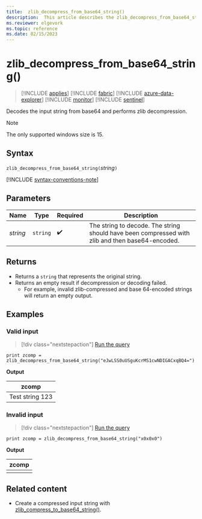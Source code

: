 ```yaml
---
title:  zlib_decompress_from_base64_string() 
description:  This article describes the zlib_decompress_from_base64_string() command.
ms.reviewer: elgevork
ms.topic: reference
ms.date: 02/15/2023
---
```

# zlib_decompress_from_base64_string()

> [!INCLUDE [applies](../includes/applies-to-version/applies.md)] [!INCLUDE [fabric](../includes/applies-to-version/fabric.md)] [!INCLUDE [azure-data-explorer](../includes/applies-to-version/azure-data-explorer.md)] [!INCLUDE [monitor](../includes/applies-to-version/monitor.md)] [!INCLUDE [sentinel](../includes/applies-to-version/sentinel.md)]

Decodes the input string from base64 and performs zlib decompression.

> [!NOTE]
> The only supported windows size is 15.

## Syntax

`zlib_decompress_from_base64_string(`*string*`)`

[!INCLUDE [syntax-conventions-note](../includes/syntax-conventions-note.md)]

## Parameters

| Name | Type | Required | Description |
|--|--|--|--|
| *string* | `string` |  :heavy_check_mark: | The string to decode. The string should have been compressed with zlib and then base64-encoded.|

## Returns

* Returns a `string` that represents the original string.
* Returns an empty result if decompression or decoding failed.
    * For example, invalid zlib-compressed and base 64-encoded strings will return an empty output.

## Examples

### Valid input

> [!div class="nextstepaction"]
> <a href="https://dataexplorer.azure.com/clusters/help/databases/Samples?query=H4sIAAAAAAAAAysoyswrUahKzs8tULBVqMrJTIpPSQXxilKLi+PTivJz45MSi1PNTOKLS4BK0zWUUr3KfYKDDUpDg9NLvZOLfIMNk8v9XDzdHZ0rCp0CTWyVNAGxo0NZVAAAAA==" target="_blank">Run the query</a>

```kusto
print zcomp = zlib_decompress_from_base64_string("eJwLSS0uUSguKcrMS1cwNDIGACxqBQ4=")
```

**Output**

|zcomp|
|--|
|Test string 123|

### Invalid input

> [!div class="nextstepaction"]
> <a href="https://dataexplorer.azure.com/clusters/help/databases/Samples?query=H4sIAAAAAAAAAysoyswrUahKzs8tULBVqMrJTIpPSQXxilKLi+PTivJz45MSi1PNTOKLS4BK0zWUKgxAUEkTAB50Ccs6AAAA" target="_blank">Run the query</a>

```kusto
print zcomp = zlib_decompress_from_base64_string("x0x0x0")
```

**Output**

|zcomp|
|--|
||

## Related content

* Create a compressed input string with [zlib_compress_to_base64_string()](zlib-base64-compress-function.md).